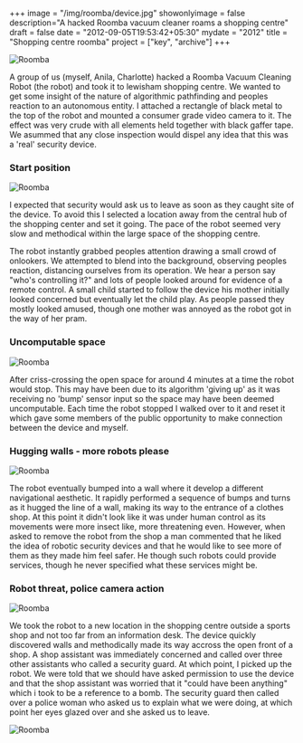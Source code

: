 +++
image = "/img/roomba/device.jpg"
showonlyimage = false
description="A hacked Roomba vacuum cleaner roams a shopping centre"
draft = false
date = "2012-09-05T19:53:42+05:30"
mydate = "2012"
title = "Shopping centre roomba"
project = ["key", "archive"]
+++  

![Roomba](/img/roomba/device.jpg)

A group of us (myself, Anila, Charlotte)  hacked a Roomba Vacuum Cleaning Robot (the robot) and took it to lewisham shopping centre. We wanted to get some insight of the nature of algorithmic pathfinding and peoples reaction to an autonomous entity. I attached a rectangle of black metal to the top of the robot and mounted a consumer grade video camera to it. The effect was very crude with all elements held together with black gaffer tape. We asummed that any close inspection would dispel any idea that this was a 'real' security device.

### Start position

![Roomba](/img/roomba/tracking.jpg)

I expected that security would ask us to leave as soon as they caught site of the device. To avoid this I selected a location away from the central hub of the shopping center and set it going. The pace of the robot seemed very slow and methodical within the large space of the shopping centre.

The robot instantly grabbed peoples attention drawing a small crowd of onlookers. We attempted to blend into the background, observing peoples reaction, distancing ourselves from its operation. We hear a person say "who's controlling it?" and lots of people looked around for evidence of a remote control. A small child started to follow the device his mother initially looked concerned but eventually let the child play. As people passed they mostly looked amused, though one mother was annoyed as the robot got in the way of her pram.  

### Uncomputable space

![Roomba](/img/roomba/CCTV.jpg)

After criss-crossing the open space for around 4 minutes at a time the robot would stop. This may have been due to its algorithm 'giving up' as it was receiving no 'bump' sensor input so the space may have been deemed uncomputable. Each time the robot stopped I walked over to it and reset it which gave some members of the public opportunity to make connection between the device and myself.


### Hugging walls - more robots please

![Roomba](/img/roomba/BUILD.jpg)

The robot eventually bumped into a wall where it develop a different navigational aesthetic. It rapidly performed a sequence of bumps and turns as it hugged the line of a wall, making its way to the entrance of a clothes shop. At this point it didn't look like it was under human control as its movements were more insect like, more threatening even. However, when asked to remove the robot from the shop a man commented that he liked the idea of robotic security devices and that he would like to see more of them as they made him feel safer. He though such robots could provide services, though he never specified what these services might be.

### Robot threat, police camera action

![Roomba](/img/roomba/fluff.jpg)

We took the robot to a new location in the shopping centre outside a sports shop and not too far from an information desk. The device quickly discovered walls and methodically made its way accross the open front of a shop. A shop assistant was immediately concerned and called over three other assistants who called a security guard. At which point, I picked up the robot. We were told that we should have asked permission to use the device and that the shop assistant was worried that it "could have been anything" which i took to be a reference to a bomb. The security guard then called over a police woman who asked us to explain what we were doing, at which point her eyes glazed over and she asked us to leave.


![Roomba](/img/roomba/Brush.jpg)
